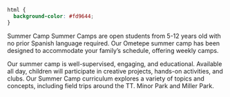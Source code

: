 ```css
html {
  background-color: #fd9644;
}
```

Summer Camp Summer Camps are open students from 5-12 years old with no prior Spanish language
required. Our Ometepe summer camp has been designed to accommodate your family’s schedule, offering
weekly camps.

Our summer camp is well-supervised, engaging, and educational. Available all day, children will
participate in creative projects, hands-on activities, and clubs. Our Summer Camp curriculum
explores a variety of topics and concepts, including field trips around the TT. Minor Park and
Miller Park.
